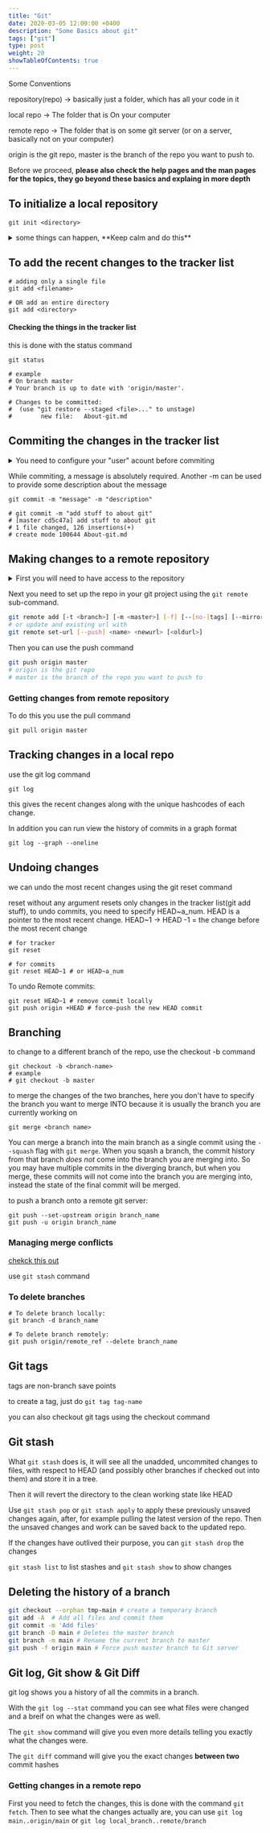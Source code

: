 ```yaml
---
title: "Git"
date: 2020-03-05 12:00:00 +0400
description: "Some Basics about git"
tags: ["git"]
type: post
weight: 20
showTableOfContents: true
---
```

Some Conventions

repository(repo) -> basically just a folder, which has all your code in it

local repo -> The folder that is On your computer

remote repo -> The folder that is on some git server (or on a server, basically not on your computer)

origin is the git repo, master is the branch of the repo you want to push to.

Before we proceed, **please also check the help pages and the man pages for the topics, they go beyond these basics and explaing in more depth**

## To initialize a local repository

```git
git init <directory>
```

<details markdown=1>
<summary> some things can happen, **Keep calm and do this**</summary>

if you create a directory on a remote and initialize with `git init .` and then try commiting to it, it wont happen!

on the remote you need to `git checkout -b tmp` and then push from your machine(local) to the remote

[here is a stackoverflow page](https://stackoverflow.com/questions/2816369/git-push-error-remote-rejected-master-master-branch-is-currently-checked)

I just had the same error while I began learning Git. Some of the other answers are clearly not for someone new to Git!

(I am going to use non technical terms to get the idea across.) Anyway, what is happening is that you have two repositories, one is the original you first made, and the other the work one you just made.

Right now you are in your work repository and are using the "master" branch. But you also happen to be "logged in" in your original repository to the same "master" branch. Now since you're "logged in" in the original, Git fears you might mess up because you might be working on the original and screw things up. So you need to return to the original repository and do a "git checkout someotherbranch", and now you can push with no problems.

I hope this helps.

</details>

## To add the recent changes to the tracker list

```git
# adding only a single file
git add <filename>

# OR add an entire directory
git add <directory>
```

#### Checking the things in the tracker list
this is done with the status command
```git
git status

# example
# On branch master
# Your branch is up to date with 'origin/master'.

# Changes to be committed:
#  (use "git restore --staged <file>..." to unstage)
#        new file:   About-git.md
```

## Commiting the changes in the tracker list

<details markdown=1>
<summary>You need to configure your "user" acount before commiting</summary>

#### for global config
```shell
git config --global user.name "firstname lastname"
git config --global user.email "email_id"
```
#### you can also set local directory related config
```shell
git config user.name "firstname lastname"
git config user.email "email_id"
```
</details>

While commiting, a message is absolutely required. Another -m can be used to provide some description about the message

```git
git commit -m "message" -m "description"

# git commit -m "add stuff to about git"
# [master cd5c47a] add stuff to about git
# 1 file changed, 126 insertions(+)
# create mode 100644 About-git.md
```

## Making changes to a remote repository

<details markdown="1"><summary>First you will need to have access to the repository</summary>

This can be done via SSH keys or via [Gitcredential manager]({{< relref "git-credential-manager" >}})

1.  Create SSH keys and add the .pub (public part) of the key on github/your git provider
    
    ```bash
    ssh-keygen -t rsa -b 4096 -C "your_email@example.com"
    ```
2.  Ensure ssh-agent is running
    
    ```bash
     # start the ssh-agent in the background
    $ eval $(ssh-agent -s)
    > Agent pid 59566
    ```
    
    or on Windows powershell
    
    ```powershell
     Get-Service -Name ssh-agent | Set-Service -StartupType Manual
     Start-Service ssh-agent
    ```
3.  Add your SSH private key to the ssh-agent. If you created your key with a different name, or if you are adding an existing key that has a different name, replace�*id_rsa*�in the command with the name of your private key file.
    
    ```shell
    $ ssh-add ~/.ssh/id_rsa
    ```
4.  Add the ssh key to your git provider

### setting up a git server

Most of it is the same, you need to initialize a bare repository, to which you commit to and pull from on the *server*. And ofc add ssh public key of your computer to the serve.

``` shell
# on the server initialize a bare repository with .git extention as an conventi
mkdir my_repo.git
cd my_repo.git
git init --bare
``` 

</details>

Next you need to set up the repo in your git project using the `git remote` sub-command.

```bash
git remote add [-t <branch>] [-m <master>] [-f] [--[no-]tags] [--mirror=(fetch|push)] <name> <url>
# or update and existing url with
git remote set-url [--push] <name> <newurl> [<oldurl>]
```

Then you can use the push command
```bash
git push origin master
# origin is the git repo
# master is the branch of the repo you want to push to
```

### Getting changes from remote repository
To do this you use the pull command
```git
git pull origin master
```
## Tracking changes in a local repo
use the git log command
```git
git log
```
this gives the recent changes along with the unique hashcodes of each change.

In addition you can run view the history of commits in a graph format
```shell
git log --graph --oneline
```

## Undoing changes
we can undo the most recent changes using the git reset command

reset without any argument resets only changes in the tracker list(git add stuff), to undo commits, you need to specify HEAD~a_num. HEAD is a pointer to the most recent change. HEAD~1 -> HEAD -1 = the change before the most recent change
```git
# for tracker
git reset

# for commits
git reset HEAD~1 # or HEAD~a_num
```

To undo Remote commits:

```git
git reset HEAD~1 # remove commit locally
git push origin +HEAD # force-push the new HEAD commit
```

## Branching
to change to a different branch of the repo, use the checkout -b command
```git
git checkout -b <branch-name>
# example
# git checkout -b master
```

to merge the changes of the two branches, here you don't have to specify the branch you want to merge INTO because it is usually the branch you are currently working on
```git
git merge <branch name>
```

You can merge a branch into the main branch as a single commit using the `--squash` flag with `git merge`. When you sqash a branch, the commit history from that branch *does not* come into the branch you are merging into. So you may have multiple commits in the diverging branch, but when you merge, these commits will not come into the branch you are merging into, instead the state of the final commit will be merged.

to push a branch onto a remote git server:
```git
git push --set-upstream origin branch_name
git push -u origin branch_name
```

### Managing merge conflicts
[chekck this out](https://www.atlassian.com/git/tutorials/using-branches/merge-conflicts)

use `git stash` command

### To delete branches

```git
# To delete branch locally:
git branch -d branch_name

# To delete branch remotely:
git push origin/remote_ref --delete branch_name
```

## Git tags

tags are non-branch save points

to create a tag, just do `git tag tag-name`

you can also checkout git tags using the checkout command

## Git stash

What `git stash` does is, it will see all the unadded, uncommited changes to files, with respect to HEAD (and possibly other branches if checked out into them) and store it in a tree.

Then it will revert the directory to the clean working state like HEAD

Use `git stash pop` or `git stash apply` to apply these previously unsaved changes again, after, for example pulling the latest version of the repo. Then the unsaved changes and work can be saved back to the updated repo.

If the changes have outlived their purpose, you can `git stash drop` the changes

`git stash list` to list stashes and `git stash show` to show changes

## Deleting the history of a branch
```bash
git checkout --orphan tmp-main # create a temporary branch
git add -A  # Add all files and commit them
git commit -m 'Add files'
git branch -D main # Deletes the master branch
git branch -m main # Rename the current branch to master
git push -f origin main # Force push master branch to Git server
```

## Git log, Git show & Git Diff

git log shows you a history of all the commits in a branch.

With the `git log --stat` command you can see what files were changed and a breif on what the changes were as well.

The `git show` command will give you even more details telling you exactly what the changes were.

The `git diff` command will give you the exact changes **between two** commit hashes

### Getting changes in a remote repo

First you need to fetch the changes, this is done with the command `git fetch`. Then to see what the changes actually are, you can use `git log main..origin/main` or `git log local_branch..remote/branch`
